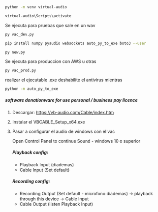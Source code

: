 ```sh
python -m venv virtual-audio
```

```sh
virtual-audio\Scripts\activate
```

Se ejecuta para pruebas que sale en un wav

```sh
py vac_dev.py
```

```sh
pip install numpy pyaudio websockets auto_py_to_exe boto3 --user
```

```sh
py new.py
```

Se ejecuta para produccion con AWS u otras

```sh
py vac_prod.py
```

realizar el ejecutable .exe deshabilite el antivirus mientras

```sh
python -m auto_py_to_exe
```

##### software donationware for use personal / business pay licence

1. Descargar: https://vb-audio.com/Cable/index.htm
2. Instalar el VBCABLE_Setup_x64.exe
3. Pasar a configurar el audio de windows con el vac

   Open Control Panel to continue Sound - windows 10 o superior

   ##### Playback config:

   - Playback Input (diademas)
   - Cable Input (Set default)

   ##### Recording config:

   - Recording Output (Set default - microfono diademas) -> playback through this device -> Cable Input
   - Cable Output (listen Playback Input)